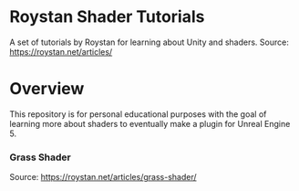 # Roystan Shader Tutorials
A set of tutorials by Roystan for learning about Unity and shaders.
Source: https://roystan.net/articles/


# Overview
This repository is for personal educational purposes with the goal of learning more about shaders to eventually make a plugin for Unreal Engine 5.

### Grass Shader
Source: https://roystan.net/articles/grass-shader/
